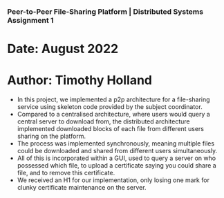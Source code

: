 ### Peer-to-Peer File-Sharing Platform | Distributed Systems Assignment 1
# Date: August 2022
# Author: Timothy Holland

- In this project, we implemented a p2p architecture for a file-sharing service using skeleton code provided by the subject coordinator. 
- Compared to a centralised architecture, where users would query a central server to download from, the distributed architecture implemented downloaded blocks of each file from different users sharing on the platform. 
- The process was implemented synchronously, meaning multiple files could be downloaded and shared from different users simultaneously. 
- All of this is incorporated within a GUI, used to query a server on who possessed which file, to upload a certificate saying you could share a file, and to remove this certificate.
- We received an H1 for our implementation, only losing one mark for clunky certificate maintenance on the server.